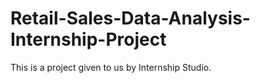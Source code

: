 # Retail-Sales-Data-Analysis-Internship-Project
This is a project given to us by Internship Studio.
